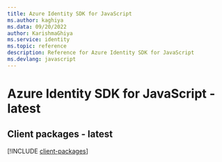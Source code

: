```yaml
---
title: Azure Identity SDK for JavaScript
ms.author: kaghiya
ms.data: 09/20/2022
author: KarishmaGhiya
ms.service: identity
ms.topic: reference
description: Reference for Azure Identity SDK for JavaScript
ms.devlang: javascript
---
```

# Azure Identity SDK for JavaScript - latest

## Client packages - latest
[!INCLUDE [client-packages](identity-client-index.md)]